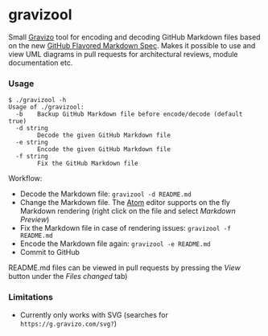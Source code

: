 # gravizool

Small [Gravizo](http://gravizo.com) tool for encoding and decoding GitHub Markdown files based on the new [GitHub Flavored Markdown Spec](https://github.github.com/gfm/#link-destination). Makes it possible to use and view UML diagrams in pull requests for architectural reviews, module documentation etc.

### Usage

```
$ ./gravizool -h
Usage of ./gravizool:
  -b	Backup GitHub Markdown file before encode/decode (default true)
  -d string
    	Decode the given GitHub Markdown file
  -e string
    	Encode the given GitHub Markdown file
  -f string
    	Fix the GitHub Markdown file
```

Workflow:

* Decode the Markdown file: `gravizool -d README.md`
*  Change the Markdown file. The [Atom](http://atom.io) editor supports on the fly Markdown rendering (right click on the file and select *Markdown Preview*)
* Fix the Markdown file in case of rendering issues: `gravizool -f README.md`
* Encode the Markdown file again: `gravizool -e README.md`
* Commit to GitHub

README.md files can be viewed in pull requests by pressing the *View* button under the *Files changed* tab)

### Limitations

* Currently only works with SVG (searches for `https://g.gravizo.com/svg?`)
